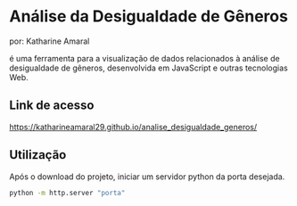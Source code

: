 # Análise da Desigualdade de Gêneros
por: Katharine Amaral

é uma ferramenta para a visualização de dados relacionados à análise de desigualdade de gêneros, desenvolvida em JavaScript e outras tecnologias Web.

## Link de acesso
https://katharineamaral29.github.io/analise_desigualdade_generos/

## Utilização

Após o download do projeto, iniciar um servidor python da porta desejada.

```bash
python -m http.server "porta"
```




